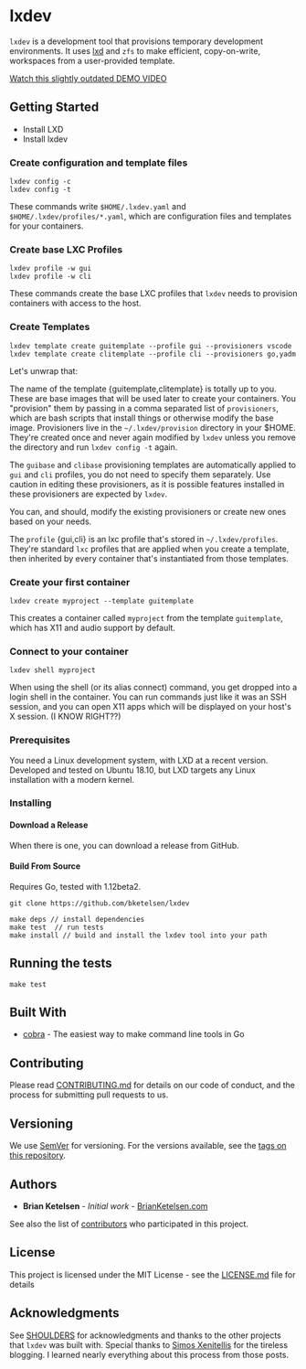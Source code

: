 # lxdev

`lxdev` is a development tool that provisions temporary development environments.  It uses [lxd](https://linuxcontainers.org) and `zfs` to make efficient, copy-on-write, workspaces from a user-provided template.

[Watch this slightly outdated DEMO VIDEO](https://youtu.be/W6A00CHiDQ8)

## Getting Started

* Install LXD
* Install lxdev

### Create configuration and template files

```
lxdev config -c
lxdev config -t
```

These commands write `$HOME/.lxdev.yaml` and `$HOME/.lxdev/profiles/*.yaml`, which are configuration files and templates for your containers.
### Create base LXC Profiles

```
lxdev profile -w gui
lxdev profile -w cli
```

These commands create the base LXC profiles that `lxdev` needs to provision containers with access to the host.

### Create Templates

```
lxdev template create guitemplate --profile gui --provisioners vscode
lxdev template create clitemplate --profile cli --provisioners go,yadm
```
Let's unwrap that:

The name of the template {guitemplate,clitemplate} is totally up to you.  These are base images that will be used later to create your containers.  You "provision" them by passing in a comma separated list of `provisioners`, which are bash scripts that install things or otherwise modify the base image.  Provisioners live in the `~/.lxdev/provision` directory in your $HOME.  They're created once and never again modified by `lxdev` unless you remove the directory and run `lxdev config -t` again.

The `guibase` and `clibase` provisioning templates are automatically applied to `gui` and `cli` profiles, you do not need to specify them separately.  Use caution in editing these provisioners, as it is possible features installed in these provisioners are expected by `lxdev`.

You can, and should, modify the existing provisioners or create new ones based on your needs.

The `profile` {gui,cli} is an lxc profile that's stored in `~/.lxdev/profiles`.  They're standard `lxc` profiles that are applied when you create a template, then inherited by every container that's instantiated from those templates.


### Create your first container

```
lxdev create myproject --template guitemplate
```
This creates a container called `myproject` from the template `guitemplate`, which has X11 and audio support by default.

### Connect to your container

```
lxdev shell myproject
```

When using the shell (or its alias connect) command, you get dropped into a login shell in the container.  You can run commands just like it was an SSH session, and you can open X11 apps which will be displayed on your host's X session.  (I KNOW RIGHT??)

### Prerequisites

You need a Linux development system, with LXD at a recent version.  Developed and tested on Ubuntu 18.10, but LXD targets any Linux installation with a modern kernel.


### Installing

#### Download a Release

When there is one, you can download a release from GitHub.

#### Build From Source

Requires Go, tested with 1.12beta2.
```
git clone https://github.com/bketelsen/lxdev

make deps // install dependencies
make test  // run tests
make install // build and install the lxdev tool into your path
```

## Running the tests

```
make test
```

## Built With

* [cobra](http://github.com/spf13/cobra/) - The easiest way to make command line tools in Go

## Contributing

Please read [CONTRIBUTING.md](https://gist.github.com/PurpleBooth/b24679402957c63ec426) for details on our code of conduct, and the process for submitting pull requests to us.

## Versioning

We use [SemVer](http://semver.org/) for versioning. For the versions available, see the [tags on this repository](https://github.com/bketelsen/lxdev/tags).

## Authors

* **Brian Ketelsen** - *Initial work* - [BrianKetelsen.com](https://brianketelsen.com)

See also the list of [contributors](https://github.com/bketelsen/lxdev/contributors) who participated in this project.

## License

This project is licensed under the MIT License - see the [LICENSE.md](LICENSE.md) file for details

## Acknowledgments

See [SHOULDERS](SHOULDERS.md) for acknowledgments and thanks to the other projects that `lxdev` was built with.
Special thanks to [Simos Xenitellis](https://blog.simos.info/how-to-easily-run-graphics-accelerated-gui-apps-in-lxd-containers-on-your-ubuntu-desktop/) for the tireless blogging. I learned nearly everything about this process from those posts.
